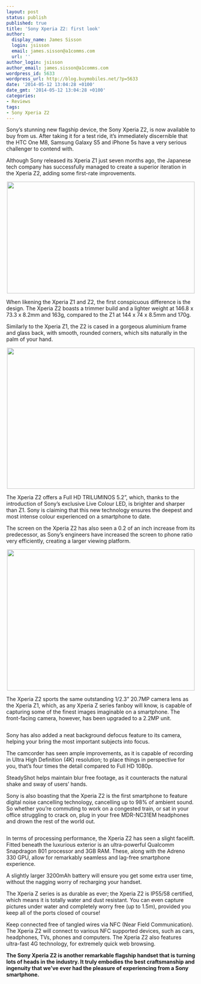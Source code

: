 ```yaml
---
layout: post
status: publish
published: true
title: 'Sony Xperia Z2: first look'
author:
  display_name: James Sisson
  login: jsisson
  email: james.sisson@a1comms.com
  url: ''
author_login: jsisson
author_email: james.sisson@a1comms.com
wordpress_id: 5633
wordpress_url: http://blog.buymobiles.net/?p=5633
date: '2014-05-12 13:04:28 +0100'
date_gmt: '2014-05-12 13:04:28 +0100'
categories:
- Reviews
tags:
- Sony Xperia Z2
---
```

<p><span class="postStandFirst">Sony&rsquo;s stunning new flagship device, the Sony Xperia Z2, is now available to buy from us. After taking it for a test ride, it&rsquo;s immediately discernible that the HTC One M8, Samsung Galaxy S5 and iPhone 5s have a very serious challenger to contend with.</span></p>
<p>Although Sony released its&nbsp;Xperia Z1&nbsp;just seven months ago, the Japanese tech company has successfully managed to create a superior iteration in the&nbsp;Xperia Z2, adding some first-rate improvements.</p>
<p style="text-align: center;"><img class="aligncenter" src="https://farm3.staticflickr.com/2015/12972354304_c258f0a7fd.jpg" alt="" width="500" height="297" /></p>
<p>When likening the Xperia Z1 and Z2, the first conspicuous difference is the design. The Xperia Z2 boasts a trimmer build and a lighter weight at 146.8 x 73.3 x 8.2mm and 163g, compared to the Z1 at 144 x 74 x 8.5mm and 170g.</p>
<p>Similarly to the Xperia Z1, the Z2 is cased in a gorgeous aluminium frame and glass back, with smooth, rounded corners, which sits naturally in the palm of your hand.</p>
<p style="text-align: center;"><img class="aligncenter" src="https://farm3.staticflickr.com/2911/13983473660_425785a1b3.jpg" alt="" width="500" height="375" /></p>
<p>The Xperia Z2 offers a Full HD TRILUMINOS 5.2&rdquo;, which, thanks to the introduction of Sony&rsquo;s exclusive Live Colour LED, is brighter and sharper than Z1. Sony is claiming that this new technology ensures the deepest and most intense colour experienced on a smartphone to date.</p>
<p>The screen on the Xperia Z2 has also seen a 0.2 of an inch increase from its predecessor, as Sony&rsquo;s engineers have increased the screen to phone ratio very efficiently, creating a larger viewing platform.</p>
<p style="text-align: center;"><img class="aligncenter" src="https://farm3.staticflickr.com/2937/14170121955_ffaebc0540.jpg" alt="" width="500" height="375" /></p>
<p>The Xperia Z2 sports the same outstanding 1/2.3&rdquo; 20.7MP camera lens as the Xperia Z1, which, as any Xperia Z series fanboy will know, is capable of capturing some of the finest images imaginable on a smartphone. The front-facing camera, however, has been upgraded to a 2.2MP unit.</p>
<p><img src="https://farm8.staticflickr.com/7376/12972214904_5fa3b4a7ac_z.jpg" alt="" /></p>
<p>Sony has also added a neat background defocus feature to its camera, helping your bring the most important subjects into focus.</p>
<p>The camcorder has seen ample improvements, as it is capable of recording in Ultra High Definition (4K) resolution; to place things in perspective for you, that&rsquo;s four times the detail compared to Full HD 1080p.</p>
<p>SteadyShot helps maintain blur free footage, as it counteracts the natural shake and sway of users&rsquo; hands.</p>
<p>Sony is also boasting that the Xperia Z2 is the first smartphone to feature digital noise cancelling technology, cancelling up to 98% of ambient sound. So whether you&rsquo;re commuting to work on a congested train, or sat in your office struggling to crack on, plug in your free MDR-NC31EM headphones and drown the rest of the world out.</p>
<p><img class=" aligncenter" src="https://farm3.staticflickr.com/2644/12972243264_34f3053b9b.jpg" alt="" /></p>
<p>In terms of processing performance, the Xperia Z2 has seen a slight facelift. Fitted beneath the luxurious exterior is an ultra-powerful Qualcomm Snapdragon 801 processor and 3GB RAM. These, along with the Adreno 330 GPU, allow for remarkably seamless and lag-free smartphone experience.</p>
<p>A slightly larger 3200mAh battery will ensure you get some extra user time, without the nagging worry of recharging your handset.</p>
<p>The Xperia Z series is as durable as ever; the Xperia Z2 is IP55/58 certified, which means it is totally water and dust resistant. You can even capture pictures under water and completely worry free (up to 1.5m), provided you keep all of the ports closed of course!</p>
<p>Keep connected free of tangled wires via NFC (Near Field Communication). The Xperia Z2 will connect to various NFC supported devices, such as cars, headphones, TVs, phones and computers. The Xperia Z2 also features ultra-fast 4G technology, for extremely quick web browsing.</p>
<p><strong>The Sony Xperia Z2 is another remarkable flagship handset that is turning lots of heads in the industry. It truly embodies the best craftsmanship and ingenuity that we&rsquo;ve ever had the pleasure of experiencing from a Sony smartphone.&nbsp;</strong></p>

